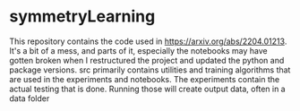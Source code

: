 # symmetryLearning

This repository contains the code used in https://arxiv.org/abs/2204.01213. It's a bit of a mess, and parts of it, especially the notebooks may have gotten broken when I restructured the project and updated the python 
and package versions. src primarily contains utilities and training algorithms that are used in the experiments and notebooks. The experiments contain the actual testing that is done. Running those will create output data,
often in a data folder
